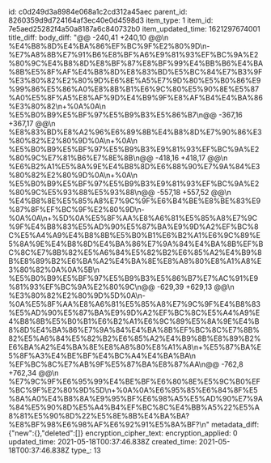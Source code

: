 id: c0d249d3a8984e068a1c2cd312a45aec
parent_id: 8260359d9d724164af3ec40e0d4598d3
item_type: 1
item_id: 7e5aed25282f4a50a8187a6c840732b0
item_updated_time: 1621297674001
title_diff: 
body_diff: "@@ -240,41 +240,10 @@\\n %E4%B8%8D%E4%BA%86%EF%BC%9F%E2%80%9D\\n-%E7%A8%8B%E7%91%B6%E8%BF%A6%E9%81%93%EF%BC%9A%E2%80%9C%E4%B8%8D%E8%BF%87%E8%BF%99%E4%BB%B6%E4%BA%8B%E5%8F%AF%E4%B8%8D%E8%83%BD%E5%BC%84%E7%B3%9F%E3%80%82%E2%80%9D%E6%8E%A5%E7%9D%80%E5%B0%86%E9%99%86%E5%86%A0%E8%8B%B1%E6%9C%80%E5%90%8E%E5%87%A0%E5%8F%A5%E8%AF%9D%E4%B9%9F%E8%AF%B4%E4%BA%86%E3%80%82\\n+%0A%0A\\n %E5%B0%B9%E5%BF%97%E5%B9%B3%E5%86%B7\\n@@ -367,16 +367,17 @@\\n %E8%83%BD%E8%A2%96%E6%89%8B%E4%B8%8D%E7%90%86%E3%80%82%E2%80%9D%0A\\n+%0A\\n %E5%B0%B9%E5%BF%97%E5%B9%B3%E9%81%93%EF%BC%9A%E2%80%9C%E7%81%B6%E7%8E%8B\\n@@ -418,16 +418,17 @@\\n %E6%B2%A1%E5%8A%9E%E4%B8%8D%E6%88%90%E7%9A%84%E3%80%82%E2%80%9D%0A\\n+%0A\\n %E5%B0%B9%E5%BF%97%E5%B9%B3%E9%81%93%EF%BC%9A%E2%80%9C%E5%93%88%E5%93%88\\n@@ -557,18 +557,52 @@\\n %E4%B8%8E%E5%85%A8%E7%9C%9F%E6%B4%BE%E8%BE%83%E9%87%8F%EF%BC%9F%E2%80%9D\\n-%0A%0A\\n+%5D%0A%E5%8F%AA%E8%A6%81%E5%85%A8%E7%9C%9F%E4%B8%83%E5%AD%90%E5%87%BA%E9%9D%A2%EF%BC%8C%E5%A4%A9%E4%B8%8B%E5%B0%B1%E6%B2%A1%E6%9C%89%E5%8A%9E%E4%B8%8D%E4%BA%86%E7%9A%84%E4%BA%8B%EF%BC%8C%E7%8B%82%E5%A6%84%E5%82%B2%E6%85%A2%E4%B9%8B%E8%89%B2%E6%BA%A2%E4%BA%8E%E8%A8%80%E8%A1%A8%E3%80%82%0A%0A%5B\\n %E5%B0%B9%E5%BF%97%E5%B9%B3%E5%86%B7%E7%AC%91%E9%81%93%EF%BC%9A%E2%80%9C\\n@@ -629,39 +629,13 @@\\n %E3%80%82%E2%80%9D%5D%0A\\n-%0A%E5%8F%AA%E8%A6%81%E5%85%A8%E7%9C%9F%E4%B8%83%E5%AD%90%E5%87%BA%E9%9D%A2%EF%BC%8C%E5%A4%A9%E4%B8%8B%E5%B0%B1%E6%B2%A1%E6%9C%89%E5%8A%9E%E4%B8%8D%E4%BA%86%E7%9A%84%E4%BA%8B%EF%BC%8C%E7%8B%82%E5%A6%84%E5%82%B2%E6%85%A2%E4%B9%8B%E8%89%B2%E6%BA%A2%E4%BA%8E%E8%A8%80%E8%A1%A8\\n+%E5%87%BA%E5%8F%A3%E4%BE%BF%E4%BC%A4%E4%BA%BA\\n %EF%BC%8C%E7%AB%9F%E5%87%BA%E8%87%AA\\n@@ -762,8 +762,34 @@\\n %E7%9C%9F%E6%95%99%E4%BE%BF%E6%80%8E%E5%9C%B0%EF%BC%9F%E2%80%9D%5D\\n+%0A%0A%E6%95%85%E6%84%8F%E5%8A%A0%E4%B8%8A%E9%95%BF%E6%98%A5%E5%AD%90%E7%9A%84%E5%90%8D%E5%A4%B4%EF%BC%8C%E4%BB%A5%22%E5%A8%81%E5%90%8D%22%E5%8E%8B%E4%BA%BA?%E8%BF%98%E6%98%AF%E6%92%91%E5%8A%BF?\\n"
metadata_diff: {"new":{},"deleted":[]}
encryption_cipher_text: 
encryption_applied: 0
updated_time: 2021-05-18T00:37:46.838Z
created_time: 2021-05-18T00:37:46.838Z
type_: 13